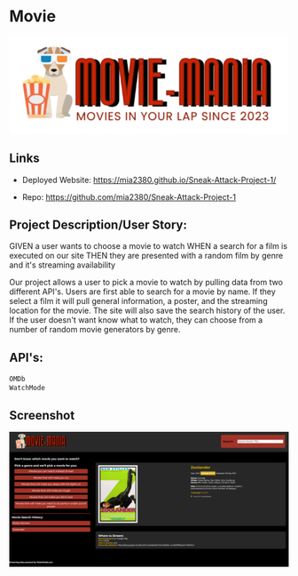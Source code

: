 # Movie 

![Movie Mania Title](./assets/images/small-logo.PNG)

## Links

* Deployed Website: https://mia2380.github.io/Sneak-Attack-Project-1/

* Repo: https://github.com/mia2380/Sneak-Attack-Project-1



## Project Description/User Story: 

GIVEN a user wants to choose a movie to watch
WHEN a search for a film is executed on our site
THEN they are presented with a random film by genre and it's streaming availability

Our project  allows a user to pick a movie to watch by pulling data from two different API's. Users are first able to search for a movie by name. If they select a film it will pull general information, a poster, and the streaming location for the movie. The site will also save the search history of the user. If the user doesn't want know what to watch, they can choose from a number of random movie generators by genre.

## API's:
    OMDb
    WatchMode

## Screenshot 
![Screenshot of movie mania website.](./assets/images/screenshot-moviemania.PNG)

